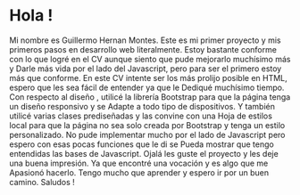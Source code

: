 # Hola ! 
Mi nombre es Guillermo Hernan Montes. 
Este es  mi primer proyecto y mis primeros pasos en desarrollo web literalmente. 
Estoy bastante conforme con lo que logré en el CV aunque siento que pude mejorarlo muchísimo más y 
Darle más vida por el lado del Javascript,  pero para ser el primero estoy más que conforme.
En este CV intente ser los más prolijo posible en HTML, espero que les sea fácil de entender ya que le 
Dediqué muchísimo tiempo.
Con respecto al diseño , utilicé la librería Bootstrap para que la página tenga un diseño responsivo y se 
Adapte a todo tipo de dispositivos. Y también utilicé varias clases prediseñadas y las convine con una 
Hoja de estilos local para que la página no sea solo creada por Bootstrap y tenga un estilo personalizado.
No pude implementar mucho por el lado de Javascript pero espero con esas pocas funciones que le di se 
Pueda mostrar que tengo entendidas las bases de Javascript. 
Ojalá les guste el proyecto y les deje una buena impresión. Ya que encontré una vocación y es algo que me
Apasionó hacerlo. Tengo mucho que aprender y espero ir por un buen camino. 
Saludos !
